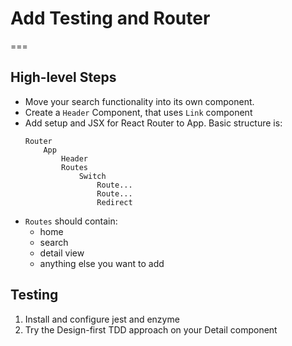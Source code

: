 # Add Testing and Router
===

## High-level Steps

* Move your search functionality into its own component.
* Create a `Header` Component, that uses `Link` component
* Add setup and JSX for React Router to App. Basic structure is:
    ```
    Router
        App
            Header
            Routes
                Switch
                    Route...
                    Route...
                    Redirect
    ```
* `Routes` should contain:
    - home
    - search
    - detail view
    - anything else you want to add
    
## Testing

1. Install and configure jest and enzyme
1. Try the Design-first TDD approach on your Detail component
